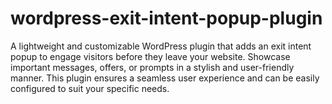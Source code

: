 # wordpress-exit-intent-popup-plugin
A lightweight and customizable WordPress plugin that adds an exit intent popup to engage visitors before they leave your website. Showcase important messages, offers, or prompts in a stylish and user-friendly manner. This plugin ensures a seamless user experience and can be easily configured to suit your specific needs.
